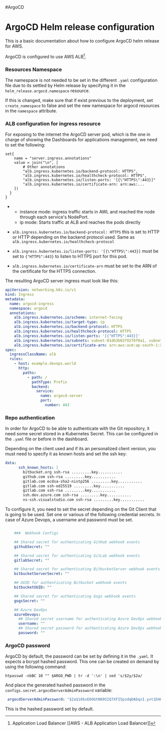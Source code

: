 #ArgoCD 

# ArgoCD Helm release configuration

This is a basic documentation about how to configure ArgoCD helm release for AWS. 

ArgoCD is configured to use AWS ALB[^ALB]. 


### Resources Namespace

The namespace is not needed to be set in the different `.yaml` configuration file due to its settled by Helm release by specifying it in the `helm_release.argocd.namespace` resource.

If this is changed, make sure that if exist previous to the deployment, set `create_namespace` to false and set the new namespace for argocd resources in the `namespace` attribute. 

### ALB configuration for ingress resource

For exposing to the internet the ArgoCD server pod, which is the one in charge of showing the Dashboards for applications management, we need to set the following: 

```
set{
    name = "server.ingress.annotations"
    value = join("\n", [
        # Other annotations 
        "alb.ingress.kubernetes.io/backend-protocol: HTTPS",   
        "alb.ingress.kubernetes.io/healthcheck-protocol: HTTPS", 
        "alb.ingress.kubernetes.io/listen-ports: '[{\"HTTPS\":443}]"
        "alb.ingress.kubernetes.io/certificate-arn: arn:aws:...
    ])
  }
}
```

* 
	* instance mode: ingress traffic starts in AWL and reached the node through each service's NodePort. 
	* ip mode: Starts traffic at ALB and reaches the pods directly

* `alb.ingress.kubernetes.io/backend-protocol: HTTPS` this is set to HTTP or HTTP depending on the backend protocol used. Same as `alb.ingress.kubernetes.io/healthcheck-protocol`
* `alb.ingress.kubernetes.io/listen-ports: '[{\"HTTPS\":443}]` must be set to `{"HTTPS":443}` to listen to HTTPS port for this pod. 
* `alb.ingress.kubernetes.io/certificate-arn` must be set to the ARN of the certificate for the HTTPS connection. 

The resulting ArgoCD server ingress must look like this: 

```yaml
apiVersion: networking.k8s.io/v1
kind: Ingress
metadata:
  name: argocd-ingress
  namespace: argocd
  annotations:
    alb.ingress.kubernetes.io/scheme: internet-facing
    alb.ingress.kubernetes.io/target-type: ip
    alb.ingress.kubernetes.io/backend-protocol: HTTPS
    alb.ingress.kubernetes.io/healthcheck-protocol: HTTPS
    alb.ingress.kubernetes.io/listen-ports: '[{"HTTPS":443}]'
    alb.ingress.kubernetes.io/subnets: subnet-01db3b02f92f0f0a1, subnet-0c3c5ace6d4d6393b, subnet-089a3d8616bfef73f
    alb.ingress.kubernetes.io/certificate-arn: arn:aws:acm:ap-south-1:XXXXXXXXXXXXXX:certificate/XXXXXXXX-XXXX-XXXX-XXXX-XXXXXXXXXXXX
spec:
  ingressClassName: alb
  rules:
    - host: example.devops.world
      http:
        paths:
          - path: /
            pathType: Prefix
            backend:
              service:
                name: argocd-server
                port:
                  number: 443
```

### Repo authentication

In order for ArgoCD to be able to authenticate with the Git repository, it need some secret stored in a Kubernetes Secret. This can be configured in the `.yaml` file or before in the dashboard. 

Depending on the client used and if its an personalized client version, you must need to specify it as known hosts and set the ssh key: 

```yaml
data:
      ssh_known_hosts: |
        bitbucket.org ssh-rsa .........key...........
        github.com ssh-rsa .........key...........
        gitlab.com ecdsa-sha2-nistp256 .........key...........
        gitlab.com ssh-ed25519 .........key...........
        gitlab.com ssh-rsa .........key...........
        ssh.dev.azure.com ssh-rsa .........key...........
        vs-ssh.visualstudio.com ssh-rsa .........key...........
```

To configure it, you need to set the secret depending on the Git Client that is going to be used. Set one or various of the following credential secrets. In case of Azure Devops, a username and password must be set. 

```yaml

    ###  Webhook Configs

    ## Shared secret for authenticating GitHub webhook events
    githubSecret: ""

    ## Shared secret for authenticating GitLab webhook events
    gitlabSecret: ""

    ## Shared secret for authenticating BitbucketServer webhook events
    bitbucketServerSecret: ""

    ## UUID for authenticating Bitbucket webhook events
    bitbucketUUID: ""

    ## Shared secret for authenticating Gogs webhook events
    gogsSecret: ""

    ## Azure DevOps
    azureDevops:
      ## Shared secret username for authenticating Azure DevOps webhook events
      username: ""
      ## Shared secret password for authenticating Azure DevOps webhook events
      password: ""
```

### ArgoCD password

ArgoCD by default, the password can be set by defining it in the `.yaml`. It expects a bcrypt hashed password. This one can be created on demand by using the following command: 

`htpasswd -nbBC 10 "" $ARGO_PWD | tr -d ':\n' | sed 's/$2y/$2a/` 

And place the generated hashed password in the `configs.secret.argocdServerAdminPassword` variable: 

```yaml
 argocdServerAdminPassword: "$2a$10$vE6OGtN69SIQ7XFI5pzdqOAbqxI.yvt1D46BTQV96NvkZwLyuP5IK"
```

This is the hashed password set by default. 


[^ALB]: Application Load Balancer [[AWS - ALB Application Load Balancer]]
